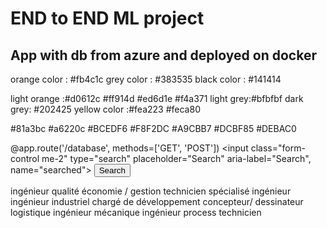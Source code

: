 # END to END ML project
## App with db from azure and deployed on docker 


orange color : #fb4c1c
grey color : #383535
black color : #141414

light orange :#d0612c #ff914d #ed6d1e #f4a371
light grey:#bfbfbf
dark grey: #202425
yellow color :#fea223 #feca80

#81a3bc #a6220c #BCEDF6 #F8F2DC #A9CBB7 #DCBF85 #DEBAC0 


@app.route('/database', methods=['GET', 'POST'])
<input class="form-control me-2" type="search" placeholder="Search"
    aria-label="Search", name="searched">
    <button class="btn btn-outline-secondary" type="submit"> Search</button>
    
ingénieur qualité
économie / gestion
technicien spécialisé
ingénieur
ingénieur industriel
chargé de développement
concepteur/ dessinateur
logistique
ingénieur mécanique
ingénieur process
technicien
